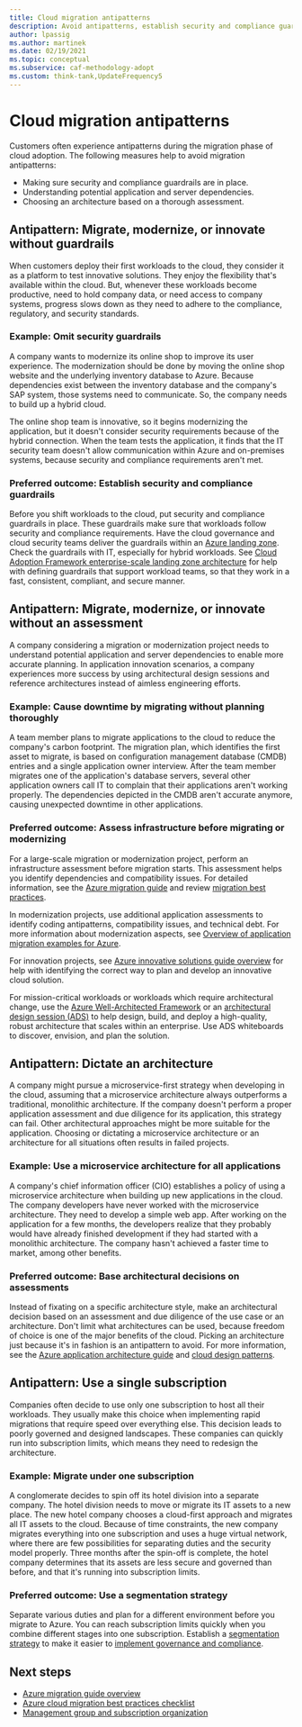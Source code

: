 ```yaml
---
title: Cloud migration antipatterns
description: Avoid antipatterns, establish security and compliance guardrails, understand dependencies, and run thorough assessments before choosing an architecture.
author: lpassig
ms.author: martinek
ms.date: 02/19/2021
ms.topic: conceptual
ms.subservice: caf-methodology-adopt
ms.custom: think-tank,UpdateFrequency5
---
```


# Cloud migration antipatterns

Customers often experience antipatterns during the migration phase of cloud adoption. The following measures help to avoid migration antipatterns:

- Making sure security and compliance guardrails are in place.
- Understanding potential application and server dependencies.
- Choosing an architecture based on a thorough assessment.

## Antipattern: Migrate, modernize, or innovate without guardrails

When customers deploy their first workloads to the cloud, they consider it as a platform to test innovative solutions. They enjoy the flexibility that's available within the cloud. But, whenever these workloads become productive, need to hold company data, or need access to company systems, progress slows down as they need to adhere to the compliance, regulatory, and security standards.

### Example: Omit security guardrails

A company wants to modernize its online shop to improve its user experience. The modernization should be done by moving the online shop website and the underlying inventory database to Azure. Because dependencies exist between the inventory database and the company's SAP system, those systems need to communicate. So, the company needs to build up a hybrid cloud.

The online shop team is innovative, so it begins modernizing the application, but it doesn't consider security requirements because of the hybrid connection. When the team tests the application, it finds that the IT security team doesn't allow communication within Azure and on-premises systems, because security and compliance requirements aren't met.

### Preferred outcome: Establish security and compliance guardrails

Before you shift workloads to the cloud, put security and compliance guardrails in place. These guardrails make sure that workloads follow security and compliance requirements. Have the cloud governance and cloud security teams deliver the guardrails within an [Azure landing zone](../ready/landing-zone/index.md). Check the guardrails with IT, especially for hybrid workloads. See [Cloud Adoption Framework enterprise-scale landing zone architecture](../ready/landing-zone/index.md) for help with defining guardrails that support workload teams, so that they work in a fast, consistent, compliant, and secure manner.

## Antipattern: Migrate, modernize, or innovate without an assessment

A company considering a migration or modernization project needs to understand potential application and server dependencies to enable more accurate planning. In application innovation scenarios, a company experiences more success by using architectural design sessions and reference architectures instead of aimless engineering efforts.

### Example: Cause downtime by migrating without planning thoroughly

A team member plans to migrate applications to the cloud to reduce the company's carbon footprint. The migration plan, which identifies the first asset to migrate, is based on configuration management database (CMDB) entries and a single application owner interview. After the team member migrates one of the application's database servers, several other application owners call IT to complain that their applications aren't working properly. The dependencies depicted in the CMDB aren't accurate anymore, causing unexpected downtime in other applications.

### Preferred outcome: Assess infrastructure before migrating or modernizing

For a large-scale migration or modernization project, perform an infrastructure assessment before migration starts. This assessment helps you identify dependencies and compatibility issues. For detailed information, see the [Azure migration guide](../migrate/azure-migration-guide/index.md) and review [migration best practices](../migrate/azure-best-practices/index.md).

In modernization projects, use additional application assessments to identify coding antipatterns, compatibility issues, and technical debt. For more information about modernization aspects, see [Overview of application migration examples for Azure](../migrate/azure-best-practices/contoso-migration-overview.md).

For innovation projects, see [Azure innovative solutions guide overview](../innovate/innovation-guide/index.md) for help with identifying the correct way to plan and develop an innovative cloud solution.

For mission-critical workloads or workloads which require architectural change, use the [Azure Well-Architected Framework](/azure/architecture/framework/) or an [architectural design session (ADS)](/azure/architecture/serverless-quest/ads) to help design, build, and deploy a high-quality, robust architecture that scales within an enterprise. Use ADS whiteboards to discover, envision, and plan the solution.

## Antipattern: Dictate an architecture

A company might pursue a microservice-first strategy when developing in the cloud, assuming that a microservice architecture always outperforms a traditional, monolithic architecture. If the company doesn't perform a proper application assessment and due diligence for its application, this strategy can fail. Other architectural approaches might be more suitable for the application. Choosing or dictating a microservice architecture or an architecture for all situations often results in failed projects.

### Example: Use a microservice architecture for all applications

A company's chief information officer (CIO) establishes a policy of using a microservice architecture when building up new applications in the cloud. The company developers have never worked with the microservice architecture. They need to develop a simple web app. After working on the application for a few months, the developers realize that they probably would have already finished development if they had started with a monolithic architecture. The company hasn't achieved a faster time to market, among other benefits.

### Preferred outcome: Base architectural decisions on assessments

Instead of fixating on a specific architecture style, make an architectural decision based on an assessment and due diligence of the use case or an architecture. Don't limit what architectures can be used, because freedom of choice is one of the major benefits of the cloud. Picking an architecture just because it's in fashion is an antipattern to avoid. For more information, see the [Azure application architecture guide](/azure/architecture/guide/) and [cloud design patterns](/azure/architecture/patterns/).

## Antipattern: Use a single subscription

Companies often decide to use only one subscription to host all their workloads. They usually make this choice when implementing rapid migrations that require speed over everything else. This decision leads to poorly governed and designed landscapes. These companies can quickly run into subscription limits, which means they need to redesign the architecture.

### Example: Migrate under one subscription

A conglomerate decides to spin off its hotel division into a separate company. The hotel division needs to move or migrate its IT assets to a new place. The new hotel company chooses a cloud-first approach and migrates all IT assets to the cloud. Because of time constraints, the new company migrates everything into one subscription and uses a huge virtual network, where there are few possibilities for separating duties and the security model properly. Three months after the spin-off is complete, the hotel company determines that its assets are less secure and governed than before, and that it's running into subscription limits.

### Preferred outcome: Use a segmentation strategy

Separate various duties and plan for a different environment before you migrate to Azure. You can reach subscription limits quickly when you combine different stages into one subscription. Establish a [segmentation strategy](/azure/architecture/framework/security/design-segmentation) to make it easier to [implement governance and compliance](../ready/landing-zone/design-area/resource-org.md).

## Next steps

- [Azure migration guide overview](../migrate/azure-migration-guide/index.md)
- [Azure cloud migration best practices checklist](../migrate/azure-best-practices/index.md)
- [Management group and subscription organization](../ready/landing-zone/design-area/resource-org.md)

